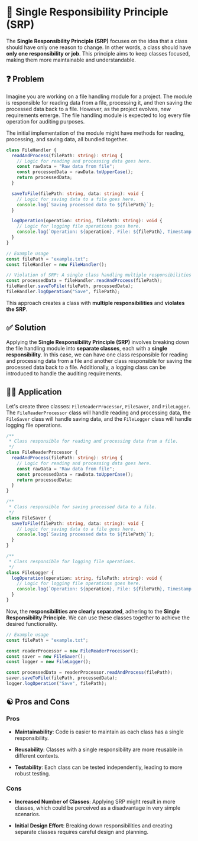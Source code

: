# 🎯 Single Responsibility Principle (SRP)

The **Single Responsibility Principle (SRP)** focuses on the idea that a class should have only one reason to change. In other words, a class should have **only one responsibility or job**. This principle aims to keep classes focused, making them more maintainable and understandable.

## ❓ Problem

Imagine you are working on a file handling module for a project. The module is responsible for reading data from a file, processing it, and then saving the processed data back to a file. However, as the project evolves, new requirements emerge. The file handling module is expected to log every file operation for auditing purposes.

The initial implementation of the module might have methods for reading, processing, and saving data, all bundled together.

```typescript
class FileHandler {
  readAndProcess(filePath: string): string {
    // Logic for reading and processing data goes here.
    const rawData = "Raw data from file";
    const processedData = rawData.toUpperCase();
    return processedData;
  }

  saveToFile(filePath: string, data: string): void {
    // Logic for saving data to a file goes here.
    console.log(`Saving processed data to ${filePath}`);
  }

  logOperation(operation: string, filePath: string): void {
    // Logic for logging file operations goes here.
    console.log(`Operation: ${operation}, File: ${filePath}, Timestamp: ${new Date().toISOString()}`);
  }
}

// Example usage
const filePath = "example.txt";
const fileHandler = new FileHandler();

// Violation of SRP: A single class handling multiple responsibilities
const processedData = fileHandler.readAndProcess(filePath);
fileHandler.saveToFile(filePath, processedData);
fileHandler.logOperation("Save", filePath);
```

This approach creates a class with **multiple responsibilities** and **violates the SRP**.

## ✅ Solution

Applying the **Single Responsibility Principle (SRP)** involves breaking down the file handling module into **separate classes**, each with a **single responsibility**. In this case, we can have one class responsible for reading and processing data from a file and another class responsible for saving the processed data back to a file. Additionally, a logging class can be introduced to handle the auditing requirements.

## ✍🏻 Application

Let's create three classes: `FileReaderProcessor`, `FileSaver`, and `FileLogger`. The `FileReaderProcessor` class will handle reading and processing data, the `FileSaver` class will handle saving data, and the `FileLogger` class will handle logging file operations.

```typescript
/**
 * Class responsible for reading and processing data from a file.
 */
class FileReaderProcessor {
  readAndProcess(filePath: string): string {
    // Logic for reading and processing data goes here.
    const rawData = "Raw data from file";
    const processedData = rawData.toUpperCase();
    return processedData;
  }
}

/**
 * Class responsible for saving processed data to a file.
 */
class FileSaver {
  saveToFile(filePath: string, data: string): void {
    // Logic for saving data to a file goes here.
    console.log(`Saving processed data to ${filePath}`);
  }
}

/**
 * Class responsible for logging file operations.
 */
class FileLogger {
  logOperation(operation: string, filePath: string): void {
    // Logic for logging file operations goes here.
    console.log(`Operation: ${operation}, File: ${filePath}, Timestamp: ${new Date().toISOString()}`);
  }
}
```

Now, the **responsibilities are clearly separated**, adhering to the **Single Responsibility Principle**. We can use these classes together to achieve the desired functionality.

```typescript
// Example usage
const filePath = "example.txt";

const readerProcessor = new FileReaderProcessor();
const saver = new FileSaver();
const logger = new FileLogger();

const processedData = readerProcessor.readAndProcess(filePath);
saver.saveToFile(filePath, processedData);
logger.logOperation("Save", filePath);
```

## ☯️ Pros and Cons

### Pros

- **Maintainability**: Code is easier to maintain as each class has a single responsibility.

- **Reusability**: Classes with a single responsibility are more reusable in different contexts.

- **Testability**: Each class can be tested independently, leading to more robust testing.

### Cons

- **Increased Number of Classes**: Applying SRP might result in more classes, which could be perceived as a disadvantage in very simple scenarios.

- **Initial Design Effort**: Breaking down responsibilities and creating separate classes requires careful design and planning.
